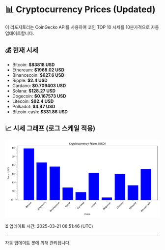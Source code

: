 
# 📊 Cryptocurrency Prices (Updated)

이 리포지토리는 CoinGecko API를 사용하여 코인 TOP 10 시세를 10분가격으로 자동 업데이트합니다.

## 💰 현재 시세
- Bitcoin: **$83818 USD**
- Ethereum: **$1968.02 USD**
- Binancecoin: **$627.6 USD**
- Ripple: **$2.4 USD**
- Cardano: **$0.709403 USD**
- Solana: **$128.27 USD**
- Dogecoin: **$0.167573 USD**
- Litecoin: **$92.4 USD**
- Polkadot: **$4.47 USD**
- Bitcoin-cash: **$331.86 USD**

## 📈 시세 그래프 (로그 스케일 적용)
![Crypto Prices](crypto_prices.png)

⏳ 업데이트 시간: 2025-03-21 08:51:46 (UTC)

---
자동 업데이트 봇에 의해 관리됩니다.
